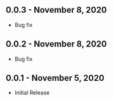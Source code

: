 ## 0.0.3 - November 8, 2020

- Bug fix

## 0.0.2 - November 8, 2020

- Bug fix

## 0.0.1 - November 5, 2020

- Initial Release
